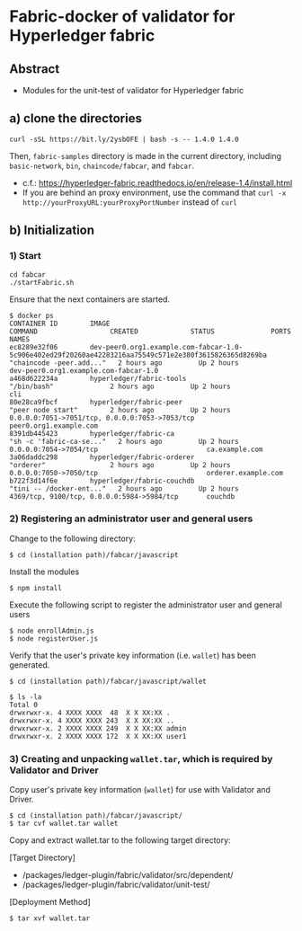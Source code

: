 <!--
 Copyright 2019-2020 Fujitsu Laboratories Ltd.
 SPDX-License-Identifier: Apache-2.0

 README.md
-->
# Fabric-docker of validator for Hyperledger fabric

## Abstract
- Modules for the unit-test of validator for Hyperledger fabric

## a) clone the directories
	curl -sSL https://bit.ly/2ysbOFE | bash -s -- 1.4.0 1.4.0
Then, `fabric-samples` directory is made in the current directory, including `basic-network`, `bin`, `chaincode/fabcar`, and `fabcar`.

- c.f.: https://hyperledger-fabric.readthedocs.io/en/release-1.4/install.html
- If you are behind an proxy environment, use the command that `curl -x http://yourProxyURL:yourProxyPortNumber` instead of `curl`

## b) Initialization
### 1) Start

	cd fabcar
	./startFabric.sh

Ensure that the next containers are started.

	$ docker ps
	CONTAINER ID        IMAGE                                                                                                    COMMAND                  CREATED             STATUS              PORTS                                            NAMES
	ec8289e32f06        dev-peer0.org1.example.com-fabcar-1.0-5c906e402ed29f20260ae42283216aa75549c571e2e380f3615826365d8269ba   "chaincode -peer.add..."   2 hours ago         Up 2 hours                                                           dev-peer0.org1.example.com-fabcar-1.0
	a468d622234a        hyperledger/fabric-tools                                                                                 "/bin/bash"              2 hours ago         Up 2 hours                                                           cli
	80e28ca9fbcf        hyperledger/fabric-peer                                                                                  "peer node start"        2 hours ago         Up 2 hours          0.0.0.0:7051->7051/tcp, 0.0.0.0:7053->7053/tcp   peer0.org1.example.com
	8391db445423        hyperledger/fabric-ca                                                                                    "sh -c 'fabric-ca-se..."   2 hours ago         Up 2 hours          0.0.0.0:7054->7054/tcp                           ca.example.com
	3a06daddc298        hyperledger/fabric-orderer                                                                               "orderer"                2 hours ago         Up 2 hours          0.0.0.0:7050->7050/tcp                           orderer.example.com
	b722f3d14f6e        hyperledger/fabric-couchdb                                                                               "tini -- /docker-ent..."   2 hours ago         Up 2 hours          4369/tcp, 9100/tcp, 0.0.0.0:5984->5984/tcp       couchdb

### 2) Registering an administrator user and general users

Change to the following directory:

	$ cd (installation path)/fabcar/javascript

Install the modules

	$ npm install

Execute the following script to register the administrator user and general users

	$ node enrollAdmin.js
	$ node registerUser.js

Verify that the user's private key information (i.e. `wallet`) has been generated.

	$ cd (installation path)/fabcar/javascript/wallet

	$ ls -la
	Total 0
	drwxrwxr-x. 4 XXXX XXXX  48  X X XX:XX .
	drwxrwxr-x. 4 XXXX XXXX 243  X X XX:XX ..
	drwxrwxr-x. 2 XXXX XXXX 249  X X XX:XX admin
	drwxrwxr-x. 2 XXXX XXXX 172  X X XX:XX user1

### 3) Creating and unpacking `wallet.tar`, which is required by Validator and Driver

Copy user's private key information (`wallet`) for use with Validator and Driver.

	$ cd (installation path)/fabcar/javascript/
	$ tar cvf wallet.tar wallet

Copy and extract wallet.tar to the following target directory:

[Target Directory]

- /packages/ledger-plugin/fabric/validator/src/dependent/
- /packages/ledger-plugin/fabric/validator/unit-test/

[Deployment Method]

	$ tar xvf wallet.tar

